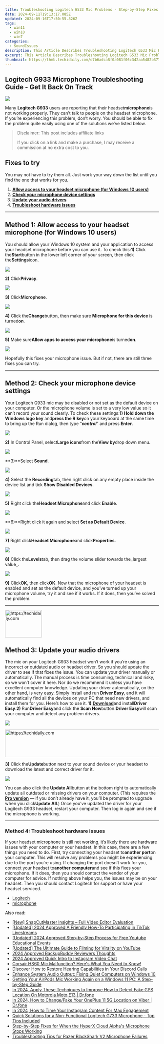 ```yaml
---
title: Troubleshooting Logitech G533 Mic Problems - Step-by-Step Fixes
date: 2024-09-11T19:13:17.085Z
updated: 2024-09-16T17:50:55.826Z
tags:
  - win11
  - win10
  - win7
categories:
  - SoundIssues
description: This Article Describes Troubleshooting Logitech G533 Mic Problems - Step-by-Step Fixes
excerpt: This Article Describes Troubleshooting Logitech G533 Mic Problems - Step-by-Step Fixes
thumbnail: https://thmb.techidaily.com/d7b6adca8f0a081f06c342aa5482b37710319db21786b9e9e3bb949855b9daba.jpg
---
```


## Logitech G933 Microphone Troubleshooting Guide - Get It Back On Track

![](https://images.drivereasy.com/wp-content/uploads/2018/08/img_5b63cd7bbb6ce-248x300.jpg)

Many **Logitech G933** users are reporting that their headset**microphone**is not working properly. They can’t talk to people on the headset microphone. If you’re experiencing this problem, don’t worry. You should be able to fix the problem quite easily using one of the solutions we’ve listed below.

>  Disclaimer: This post includes affiliate links
>
>  If you click on a link and make a purchase, I may receive a commission at no extra cost to you.
>

## Fixes to try

You may not have to try them all. Just work your way down the list until you find the one that works for you.

1. [**Allow access to your headset microphone (for Windows 10 users)**](https://tools.techidaily.com/drivereasy/download/)
2. [](https://tools.techidaily.com/drivereasy/download/) [**Check your microphone device settings**](https://tools.techidaily.com/drivereasy/download/)
3. [**Update your audio drivers**](https://tools.techidaily.com/drivereasy/download/)
4. [**Troubleshoot hardware issues**](https://tools.techidaily.com/drivereasy/download/)

---

## Method 1: Allow access to your headset microphone (for Windows 10 users)

You should allow your Windows 10 system and your application to access your headset microphone before you can use it. To check this:**1)** Click the**Start**button in the lower left corner of your screen, then click the**Settings**icon.

![](https://images.drivereasy.com/wp-content/uploads/2018/08/img_5b62e7c0cc25a.jpg)

**2)** Click**Privacy**.

![](https://images.drivereasy.com/wp-content/uploads/2018/08/img_5b62e85bc8fdf.jpg)

**3)** Click**Microphone**.

![](https://images.drivereasy.com/wp-content/uploads/2018/08/img_5b62e8bd4fd27.jpg)

**4)** Click the**Change**button, then make sure **Microphone for this device** is turned**on**.

![](https://images.drivereasy.com/wp-content/uploads/2018/08/img_5b62e9221f920.jpg)

**5)** Make sure**Allow apps to access your microphone**is turned**on**.

![](https://images.drivereasy.com/wp-content/uploads/2018/08/img_5b62e9a89f2b6.jpg)

Hopefully this fixes your microphone issue. But if not, there are still three fixes you can try.

---

## Method 2: Check your microphone device settings

Your Logitech G933 mic may be disabled or not set as the default device on your computer. Or the microphone volume is set to a very low value so it can’t record your sound clearly. To check these settings:**1) Hold down the Windows logo** **key** and**press the R** **key**on your keyboard at the same time to bring up the Run dialog, then type “_**control**_” and press **Enter**.

![](https://images.drivereasy.com/wp-content/uploads/2018/07/img_5b4da30462b97.png)

**2)** In Control Panel, select**Large icons**from the**View by**drop down menu.

![](https://images.drivereasy.com/wp-content/uploads/2018/07/img_5b4da34f9240e.jpg)

**3)**Select **Sound**.

![](https://images.drivereasy.com/wp-content/uploads/2018/07/img_5b4da41a7f6f0.jpg)

**4)** Select the **Recording**tab, then right click on any empty place inside the device list and tick **Show Disabled Devices**.

![](https://images.drivereasy.com/wp-content/uploads/2018/07/img_5b4dc36f136c6.jpg)

**5)** Right click the**Headset Microphone**and click **Enable**.

![](https://images.drivereasy.com/wp-content/uploads/2018/07/img_5b4daac96f5e7.jpg)

**6)**Right click it again and select **Set as Default Device**.

![](https://images.drivereasy.com/wp-content/uploads/2018/07/img_5b4dacbcd8e83.jpg)

**7)** Right click**Headset Microphone**and click**Properties**.

![](https://images.drivereasy.com/wp-content/uploads/2018/07/img_5b4dae7338d5d.jpg)

**8)** Click the**Levels**tab, then drag the volume slider towards the_largest value_.

![](https://images.drivereasy.com/wp-content/uploads/2018/07/img_5b4db71801655.jpg)

**9)** Click**OK**, then click**OK**. Now that the microphone of your headset is enabled and set as the default device, and you’ve turned up your microphone volume, try it and see if it works. If it does, then you’ve solved the problem.

---

<!-- affiliate ads begin -->
<a href="https://aligracehair.sjv.io/c/5597632/2135364/19272" target="_top" id="2135364">
  <img src="//a.impactradius-go.com/display-ad/19272-2135364" border="0" alt="https://techidaily.com" width="120" height="90"/>
</a>
<img height="0" width="0" src="https://aligracehair.sjv.io/i/5597632/2135364/19272" style="position:absolute;visibility:hidden;" border="0" />
<!-- affiliate ads end -->

## Method 3: Update your audio drivers

The mic on your Logitech G933 headset won’t work if you’re using an incorrect or outdated audio or headset driver. So you should update the driver to see if that fixes the issue.  You can update your driver manually or automatically. The manual process is time consuming, technical and risky, so we won’t cover it here. Nor do we recommend it unless you have excellent computer knowledge.  Updating your driver automatically, on the other hand, is very easy. Simply install and run [**Driver Easy**](https://tools.techidaily.com/drivereasy/download/), and it will automatically find all the devices on your PC that need new drivers, and install them for you. Here’s how to use it. **1)** [**Download**](https://tools.techidaily.com/drivereasy/download/)and install**Driver Easy**.**2)** Run**Driver Easy**and click the **Scan Now**button.**Driver Easy**will scan your computer and detect any problem drivers.

![](https://images.drivereasy.com/wp-content/uploads/2018/07/img_5b4dc0b9d2848.jpg)

<!-- affiliate ads begin -->
<a href="https://ephamedtechinc.pxf.io/c/5597632/2137205/26400" target="_top" id="2137205">
  <img src="//a.impactradius-go.com/display-ad/26400-2137205" border="0" alt="https://techidaily.com" width="728" height="90"/>
</a>
<img height="0" width="0" src="https://ephamedtechinc.pxf.io/i/5597632/2137205/26400" style="position:absolute;visibility:hidden;" border="0" />
<!-- affiliate ads end -->

**3)** Click the**Update**button next to your sound device or your headset to download the latest and correct driver for it.

![](https://images.drivereasy.com/wp-content/uploads/2018/07/img_5b4dbe76cbcd6.jpg)

You can also click the **Update All**button at the bottom right to automatically update all outdated or missing drivers on your computer. (This requires the [**Pro version**](https://tools.techidaily.com/drivereasy/download/) — if you don’t already have it, you’ll be prompted to upgrade when you click**Update All**.) Once you’ve updated the driver for your Logitech G933 headset, restart your computer. Then log in again and see if the microphone is working.

---

### Method 4: Troubleshoot hardware issues

If your headset microphone is still not working, it’s likely there are hardware issues with your computer or your headset. In this case, there are a few things you need to do. First, try connecting your headset to**another port**on your computer. This will resolve any problems you might be experiencing due to the port you’re using. If changing the port doesn’t work for you, connect your headset to**another computer**and see if this fixes your microphone. If it does, then you should contact the vendor of your computer for advice. If nothing above helps you, the issues may be on your headset. Then you should contact Logitech for support or have your headset serviced.

* [Logitech](https://tools.techidaily.com/drivereasy/download/)
* [microphone](https://tools.techidaily.com/drivereasy/download/)

<ins class="adsbygoogle"
     style="display:block"
     data-ad-format="autorelaxed"
     data-ad-client="ca-pub-7571918770474297"
     data-ad-slot="1223367746"></ins>

<ins class="adsbygoogle"
     style="display:block"
     data-ad-client="ca-pub-7571918770474297"
     data-ad-slot="8358498916"
     data-ad-format="auto"
     data-full-width-responsive="true"></ins>

<span class="atpl-alsoreadstyle">Also read:</span>
<div><ul>
<li><a href="https://some-guidance.techidaily.com/new-snapcutmaster-insights-full-video-editor-evaluation/"><u>[New] SnapCutMaster Insights – Full Video Editor Evaluation</u></a></li>
<li><a href="https://tiktok-video-recordings.techidaily.com/updated-2024-approved-a-friendly-how-to-participating-in-tiktok-livestreams/"><u>[Updated] 2024 Approved A Friendly How-To Participating in TikTok Livestreams</u></a></li>
<li><a href="https://youtube-lab.techidaily.com/ed-2024-approved-step-by-step-process-for-free-youtube-educational-events/"><u>[Updated] 2024 Approved Step-by-Step Process for Free Youtube Educational Events</u></a></li>
<li><a href="https://youtube-tips.techidaily.com/ed-the-ultimate-guide-to-filming-for-virality-on-youtube/"><u>[Updated] The Ultimate Guide to Filming for Virality on YouTube</u></a></li>
<li><a href="https://video-screen-grab.techidaily.com/2024-approved-backupbuddy-reviewers-thoughts/"><u>2024 Approved BackupBuddy Reviewers Thoughts</u></a></li>
<li><a href="https://instagram-video-recordings.techidaily.com/2024-approved-quick-intro-to-instagram-video-chat/"><u>2024 Approved Quick Intro to Instagram Video Chat</u></a></li>
<li><a href="https://sound-issues.techidaily.com/1723016279135-corsair-hs60-mic-malfunction-heres-what-you-need-to-know/"><u>Corsair HS60 Mic Malfunction? Here's What You Need to Know!</u></a></li>
<li><a href="https://sound-issues.techidaily.com/discover-how-to-restore-hearing-capabilities-in-your-discord-calls/"><u>Discover How to Restore Hearing Capabilities in Your Discord Calls</u></a></li>
<li><a href="https://sound-issues.techidaily.com/enhance-system-audio-output-fixing-quiet-computers-on-windows-10/"><u>Enhance System Audio Output: Fixing Quiet Computers on Windows 10</u></a></li>
<li><a href="https://sound-issues.techidaily.com/getting-your-airpods-mic-working-again-on-a-windows-11-pc-a-step-by-step-guide/"><u>Getting Your AirPods Mic Working Again on a Windows 11 PC: A Step-by-Step Guide</u></a></li>
<li><a href="https://fake-location.techidaily.com/in-2024-apply-these-techniques-to-improve-how-to-detect-fake-gps-location-on-motorola-moto-e13-drfone-by-drfone-virtual-android/"><u>In 2024, Apply These Techniques to Improve How to Detect Fake GPS Location On Motorola Moto E13 | Dr.fone</u></a></li>
<li><a href="https://location-social.techidaily.com/in-2024-how-to-changefake-your-oneplus-11-5g-location-on-viber-drfone-by-drfone-virtual-android/"><u>In 2024, How to Change/Fake Your OnePlus 11 5G Location on Viber | Dr.fone</u></a></li>
<li><a href="https://instagram-videos.techidaily.com/in-2024-how-to-time-your-instagram-content-for-max-engagement/"><u>In 2024, How to Time Your Instagram Content For Max Engagement</u></a></li>
<li><a href="https://sound-issues.techidaily.com/1723016010772-quick-solutions-for-a-non-functional-logitech-g733-microphone-top-tips-included/"><u>Quick Solutions for a Non-Functional Logitech G733 Microphone - Top Tips Included</u></a></li>
<li><a href="https://sound-issues.techidaily.com/step-by-step-fixes-for-when-the-hyperx-cloud-alphas-microphone-stops-working/"><u>Step-by-Step Fixes for When the HyperX Cloud Alpha's Microphone Stops Working</u></a></li>
<li><a href="https://sound-issues.techidaily.com/troubleshooting-tips-for-razer-blackshark-v2-microphone-failures/"><u>Troubleshooting Tips for Razer BlackShark V2 Microphone Failures</u></a></li>
</ul></div>

